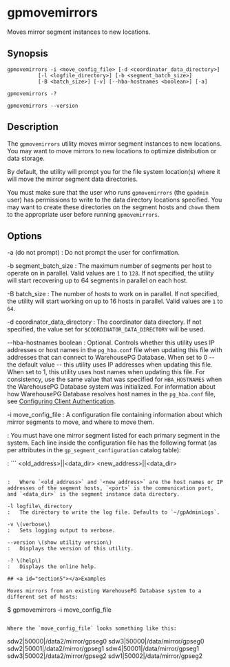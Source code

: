 # gpmovemirrors 

Moves mirror segment instances to new locations.

## <a id="section2"></a>Synopsis 

```
gpmovemirrors -i <move_config_file> [-d <coordinator_data_directory>] 
          [-l <logfile_directory>] [-b <segment_batch_size>]
          [-B <batch_size>] [-v] [--hba-hostnames <boolean>] [-a]

gpmovemirrors -? 

gpmovemirrors --version
```

## <a id="section3"></a>Description 

The `gpmovemirrors` utility moves mirror segment instances to new locations. You may want to move mirrors to new locations to optimize distribution or data storage.

By default, the utility will prompt you for the file system location\(s\) where it will move the mirror segment data directories.

You must make sure that the user who runs `gpmovemirrors` \(the `gpadmin` user\) has permissions to write to the data directory locations specified. You may want to create these directories on the segment hosts and `chown` them to the appropriate user before running `gpmovemirrors`.

## <a id="section4"></a>Options 

-a \(do not prompt\)
:   Do not prompt the user for confirmation.

-b segment\_batch\_size
:   The maximum number of segments per host to operate on in parallel. Valid values are `1` to `128`. If not specified, the utility will start recovering up to 64 segments in parallel on each host.

-B batch\_size
:   The number of hosts to work on in parallel. If not specified, the utility will start working on up to 16 hosts in parallel. Valid values are `1` to `64`.

-d coordinator\_data\_directory
:   The coordinator data directory. If not specified, the value set for `$COORDINATOR_DATA_DIRECTORY` will be used.

--hba-hostnames boolean
:   Optional. Controls whether this utility uses IP addresses or host names in the `pg_hba.conf` file when updating this file with addresses that can connect to WarehousePG Database. When set to 0 -- the default value -- this utility uses IP addresses when updating this file. When set to 1, this utility uses host names when updating this file. For consistency, use the same value that was specified for `HBA_HOSTNAMES` when the WarehousePG Database system was initialized. For information about how WarehousePG Database resolves host names in the `pg_hba.conf` file, see [Configuring Client Authentication](../../admin_guide/client_auth.html).

-i move\_config\_file
:   A configuration file containing information about which mirror segments to move, and where to move them.

:   You must have one mirror segment listed for each primary segment in the system. Each line inside the configuration file has the following format \(as per attributes in the `gp_segment_configuration` catalog table\):

:   ```
<old_address>|<port>|<data_dir> <new_address>|<port>|<data_dir>
```

:   Where `<old_address>` and `<new_address>` are the host names or IP addresses of the segment hosts, `<port>` is the communication port, and `<data_dir>` is the segment instance data directory.

-l logfile\_directory
:   The directory to write the log file. Defaults to `~/gpAdminLogs`.

-v \(verbose\)
:   Sets logging output to verbose.

--version \(show utility version\)
:   Displays the version of this utility.

-? \(help\)
:   Displays the online help.

## <a id="section5"></a>Examples 

Moves mirrors from an existing WarehousePG Database system to a different set of hosts:

```
$ gpmovemirrors -i move_config_file
```

Where the `move_config_file` looks something like this:

```
sdw2|50000|/data2/mirror/gpseg0 sdw3|50000|/data/mirror/gpseg0
sdw2|50001|/data2/mirror/gpseg1 sdw4|50001|/data/mirror/gpseg1
sdw3|50002|/data2/mirror/gpseg2 sdw1|50002|/data/mirror/gpseg2

```

